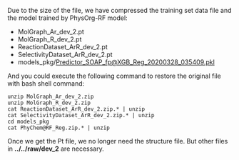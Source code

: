 Due to the size of the file, we have compressed the training set data file and the model trained by PhysOrg-RF model:   
  - MolGraph_Ar_dev_2.pt  
  - MolGraph_R_dev_2.pt  
  - ReactionDataset_ArR_dev_2.pt   
  - SelectivityDataset_ArR_dev_2.pt
  - models_pkg/Predictor_SOAP_fp@XGB_Reg_20200328_035409.pkl

And you could execute the following command to restore the original file with bash shell command:  
         
    unzip MolGraph_Ar_dev_2.zip    
    unzip MolGraph_R_dev_2.zip    
    cat ReactionDataset_ArR_dev_2.zip.* | unzip      
    cat SelectivityDataset_ArR_dev_2.zip.* | unzip      
    cd models_pkg    
    cat PhyChem@RF_Reg.zip.* | unzip     

Once we get the Pt file, we no longer need the structure file. But other files in **../../raw/dev_2** are necessary.
